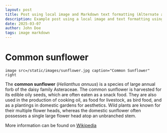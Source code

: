 ```yaml
---
layout: post
title: Post using local image and Markdown text formatting (Alternate approach)
description: Example post using a local image and text formatting using Markdown.
date: 2025-03-07
author: John Doe
tags: image markdown
---
```


# Common sunflower

`image src=/static/images/sunflower.jpg caption="Common Sunflower" right`

The **common sunflower** (*Helianthus annuus*) is a species of large annual forb of the daisy family Asteraceae. The common sunflower is harvested for its edible oily seeds, which are often eaten as a snack food. They are also used in the production of cooking oil, as food for livestock, as bird food, and as a plantings in domestic gardens for aesthetics. Wild plants are known for their multiple flower heads, whereas the domestic sunflower often possesses a single large flower head atop an unbranched stem.

More information can be found on [Wikipedia](https://en.wikipedia.org/wiki/Common_sunflower)